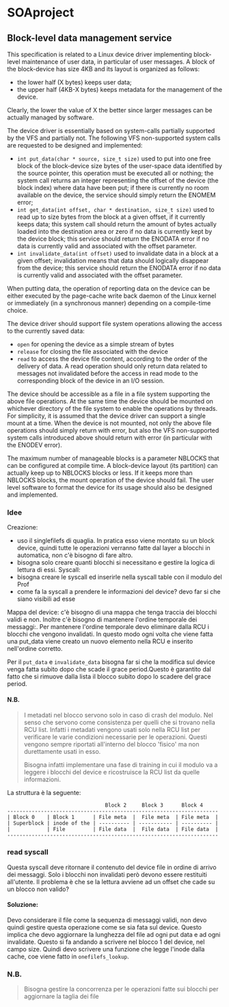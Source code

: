 # SOAproject
## Block-level data management service
This specification is related to a Linux device driver implementing block-level maintenance of user data, in particular of user messages. A block of the block-device has size 4KB and its layout is organized as follows:
- the lower half (X bytes) keeps user data;
- the upper half (4KB-X bytes) keeps metadata for the management of the device.

Clearly, the lower the value of X the better since larger messages can be actually managed by software.

The device driver is essentially based on system-calls partially supported by the VFS and partially not. The following VFS non-supported system calls are requested to be designed and implemented:

- `int put_data(char * source, size_t size)` used to put into one free block of the block-device size bytes of the user-space data identified by the source pointer, this operation must be executed all or nothing; the system call returns an integer representing the offset of the device (the block index) where data have been put; if there is currently no room available on the device, the service should simply return the ENOMEM error;
- `int get_data(int offset, char * destination, size_t size)` used to read up to size bytes from the block at a given offset, if it currently keeps data; this system call should return the amount of bytes actually loaded into the destination area or zero if no data is currently kept by the device block; this service should return the ENODATA error if no data is currently valid and associated with the offset parameter.
- `int invalidate_data(int offset)` used to invalidate data in a block at a given offset; invalidation means that data should logically disappear from the device; this service should return the ENODATA error if no data is currently valid and associated with the offset parameter.

When putting data, the operation of reporting data on the device can be either executed by the page-cache write back daemon of the Linux kernel or immediately (in a synchronous manner) depending on a compile-time choice.

The device driver should support file system operations allowing the access to the currently saved data:

- `open` for opening the device as a simple stream of bytes
- `release` for closing the file associated with the device
- `read` to access the device file content, according to the order of the delivery of data. A read operation should only return data related to messages not invalidated before the access in read mode to the corresponding block of the device in an I/O session.

The device should be accessible as a file in a file system supporting the above file operations. At the same time the device should be mounted on whichever directory of the file system to enable the operations by threads. For simplicity, it is assumed that the device driver can support a single mount at a time. When the device is not mounted, not only the above file operations should simply return with error, but also the VFS non-supported system calls introduced above should return with error (in particular with the ENODEV error).

The maximum number of manageable blocks is a parameter NBLOCKS that can be configured at compile time. A block-device layout (its partition) can actually keep up to NBLOCKS blocks or less. If it keeps more than NBLOCKS blocks, the mount operation of the device should fail. The user level software to format the device for its usage should also be designed and implemented.



### Idee
Creazione:
- uso il singlefilefs di quaglia. In pratica esso viene montato su un block device, quindi tutte le operazioni verranno fatte dal layer a blocchi in automatica, non c'è bisogno di fare altro.
- bisogna solo creare quanti blocchi si necessitano e gestire la logica di lettura di essi.
Syscall:
- bisogna creare le syscall ed inserirle nella syscall table con il modulo del Prof
- come fa la syscall a prendere le informazioni del device? devo far si che siano visibili ad esse


Mappa del device: c'è bisogno di una mappa che tenga traccia dei blocchi validi e non. Inoltre c'è bisogno di mantenere l'ordine temporale dei messaggi:.
Per mantenere l'ordine temporale devo eliminare dalla RCU i blocchi che vengono invalidati. In questo modo ogni volta che viene fatta una put_data viene creato un nuovo elemento nella RCU e inserito nell'ordine corretto.


Per il `put_data` e `invalidate_data` bisogna far si che la modifica sul device venga fatta subito dopo che scade il grace period.Questo è garantito
dal fatto che si rimuove dalla lista il blocco subito dopo lo scadere del grace period.


#### N.B. 
> I metadati nel blocco servono solo in caso di crash del modulo. Nel senso che servono come consistenza
> per quelli che si trovano nella RCU list. Infatti i metadati vengono usati solo nella RCU list per verificare
> le varie condizioni necessarie per le operazioni. Questi vengono sempre riportati all'interno del blocco 'fisico' 
> ma non durettamente usati in esso.
> 
> Bisogna infatti implementare una fase di training in cui il modulo va a leggere i blocchi del device e ricostruisce
la RCU list da quelle informazioni.

La struttura è la seguente:

```
                                Block 2     Block 3      Block 4
---------------------------------------------------------------------
| Block 0    | Block 1      | File meta  |  File meta  | File meta  | 
| Superblock | inode of the | ---------- | ----------- | ---------- | 
|            | File         | File data  |  File data  | File data  |
---------------------------------------------------------------------

```

### read syscall
Questa syscall deve ritornare il contenuto del device file in ordine di arrivo dei messaggi. Solo i blocchi non invalidati però devono essere restituiti all'utente.
Il problema è che se la lettura avviene ad un offset che cade su un blocco non valido?

#### Soluzione:
Devo considerare il file come la sequenza di messaggi validi, non devo quindi gestire questa operazione come se sia fata sul device.
Questo implica che devo aggiornare la lunghezza del file ad ogni put data e ad ogni invalidate. Questo si fa andando a scrivere nel blocco 1 del device, nel campo size.
Quindi devo scrivere una funzione che legge l'inode dalla cache, coe viene fatto in `onefilefs_lookup`.


### N.B.
> Bisogna gestire la concorrenza per le operazioni fatte sui blocchi per aggiornare la taglia dei file